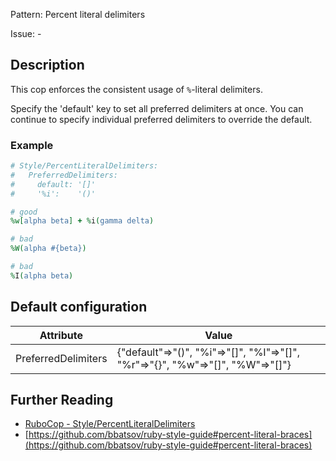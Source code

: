 Pattern: Percent literal delimiters

Issue: -

## Description

This cop enforces the consistent usage of `%`-literal delimiters.

Specify the 'default' key to set all preferred delimiters at once. You
can continue to specify individual preferred delimiters to override the
default.

### Example

```ruby
# Style/PercentLiteralDelimiters:
#   PreferredDelimiters:
#     default: '[]'
#     '%i':    '()'

# good
%w[alpha beta] + %i(gamma delta)

# bad
%W(alpha #{beta})

# bad
%I(alpha beta)
```

## Default configuration

Attribute | Value
--- | ---
PreferredDelimiters | {"default"=>"()", "%i"=>"[]", "%I"=>"[]", "%r"=>"{}", "%w"=>"[]", "%W"=>"[]"}

## Further Reading

* [RuboCop - Style/PercentLiteralDelimiters](https://rubocop.readthedocs.io/en/latest/cops_style/#stylepercentliteraldelimiters)
* [https://github.com/bbatsov/ruby-style-guide#percent-literal-braces](https://github.com/bbatsov/ruby-style-guide#percent-literal-braces)

